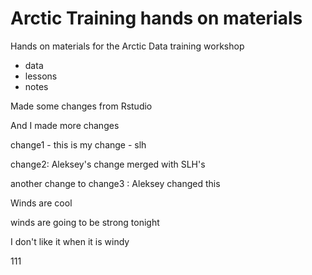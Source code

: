 # Arctic Training hands on materials

Hands on materials for the Arctic Data training workshop

* data
* lessons
* notes

Made some changes from Rstudio

And I made more changes

change1 - this is my change - slh

change2: Aleksey's change merged with SLH's

another change to change3 : Aleksey changed this

Winds are cool

winds are going to be strong tonight

I don't like it when it is windy


111
